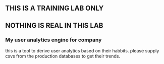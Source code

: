 ## THIS IS A TRAINING LAB ONLY

## NOTHING IS REAL IN THIS LAB


### My user analytics engine for company

this is a tool to derive user analytics based on their habbits. please supply csvs from the production databases to get their trends.

